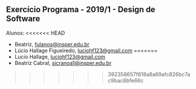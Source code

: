 Exercício Programa - 2019/1 - Design de Software
------------------------------------------------

Alunos: 
<<<<<<< HEAD
- Beatriz, fulanos@insper.edu.br
- Lúcio Hallage Figueiredo, luciohf123@gmail.com
=======
- Lucio Hallage, luciohf123@gmail.com
- Beatriz Cabral, sicranoa1@insper.edu.br

    
>>>>>>> 392358657f618a8a69afc826bc7ac9bac6bfe66c
